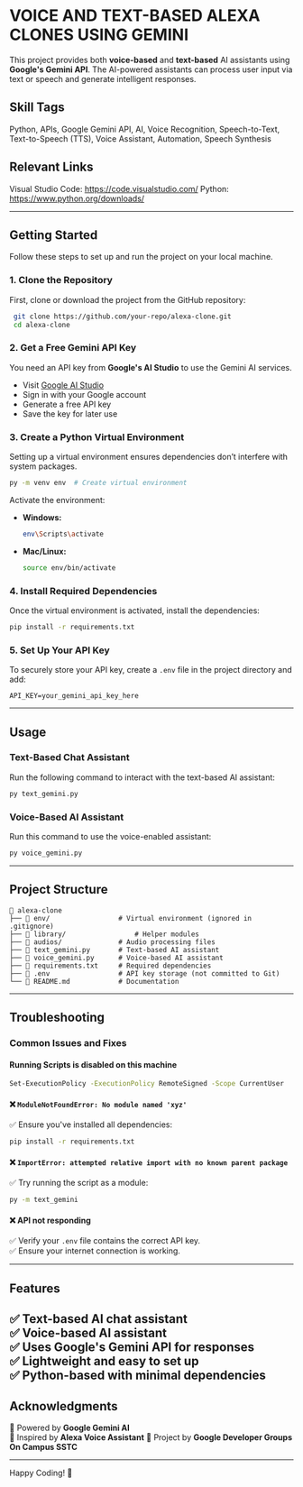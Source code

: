 # VOICE AND TEXT-BASED ALEXA CLONES USING GEMINI

This project provides both **voice-based** and **text-based** AI assistants using **Google's Gemini API**. The AI-powered assistants can process user input via text or speech and generate intelligent responses.

## **Skill Tags**
Python, APIs, Google Gemini API, AI, Voice Recognition, Speech-to-Text, Text-to-Speech (TTS), Voice Assistant, Automation, Speech Synthesis

## **Relevant Links**

Visual Studio Code: https://code.visualstudio.com/
Python: https://www.python.org/downloads/

---

## **Getting Started**

Follow these steps to set up and run the project on your local machine.

### **1. Clone the Repository**

First, clone or download the project from the GitHub repository:

```bash
 git clone https://github.com/your-repo/alexa-clone.git
 cd alexa-clone
```

### **2. Get a Free Gemini API Key**

You need an API key from **Google's AI Studio** to use the Gemini AI services.

- Visit [Google AI Studio](https://aistudio.google.com/)
- Sign in with your Google account
- Generate a free API key
- Save the key for later use

### **3. Create a Python Virtual Environment**

Setting up a virtual environment ensures dependencies don’t interfere with system packages.

```bash
py -m venv env  # Create virtual environment
```

Activate the environment:

- **Windows:**
  ```bash
  env\Scripts\activate
  ```
- **Mac/Linux:**
  ```bash
  source env/bin/activate
  ```

### **4. Install Required Dependencies**

Once the virtual environment is activated, install the dependencies:

```bash
pip install -r requirements.txt
```

### **5. Set Up Your API Key**

To securely store your API key, create a `.env` file in the project directory and add:

```plaintext
API_KEY=your_gemini_api_key_here
```

---

## **Usage**

### **Text-Based Chat Assistant**

Run the following command to interact with the text-based AI assistant:

```bash
py text_gemini.py
```

### **Voice-Based AI Assistant**

Run this command to use the voice-enabled assistant:

```bash
py voice_gemini.py
```

---

## **Project Structure**

```
📂 alexa-clone
├── 📂 env/                 # Virtual environment (ignored in .gitignore)
├── 📂 library/                 # Helper modules
├── 📂 audios/              # Audio processing files
├── 📜 text_gemini.py       # Text-based AI assistant
├── 📜 voice_gemini.py      # Voice-based AI assistant
├── 📜 requirements.txt     # Required dependencies
├── 📜 .env                 # API key storage (not committed to Git)
└── 📜 README.md            # Documentation
```

---

## **Troubleshooting**

### **Common Issues and Fixes**

#### Running Scripts is disabled on this machine

```bash
Set-ExecutionPolicy -ExecutionPolicy RemoteSigned -Scope CurrentUser
```

#### ❌ `ModuleNotFoundError: No module named 'xyz'`

✅ Ensure you've installed all dependencies:

```bash
pip install -r requirements.txt
```

#### ❌ `ImportError: attempted relative import with no known parent package`

✅ Try running the script as a module:

```bash
py -m text_gemini
```

#### ❌ API not responding

✅ Verify your `.env` file contains the correct API key.  
✅ Ensure your internet connection is working.

---
## **Features**

✅ Text-based AI chat assistant  
✅ Voice-based AI assistant  
✅ Uses Google's **Gemini API** for responses  
✅ Lightweight and easy to set up  
✅ Python-based with minimal dependencies
---

## **Acknowledgments**

🔹 Powered by **Google Gemini AI**  
🔹 Inspired by **Alexa Voice Assistant**
🔹 Project by **Google Developer Groups On Campus SSTC**

---

Happy Coding! 🚀

